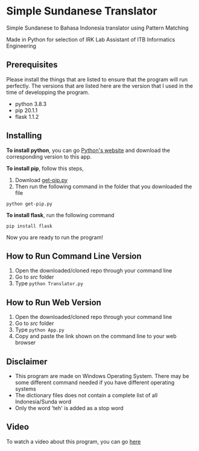 # Simple Sundanese Translator
Simple Sundanese to Bahasa Indonesia translator using Pattern Matching

Made in Python for selection of IRK Lab Assistant of ITB Informatics Engineering

## Prerequisites
Please install the things that are listed to ensure that the program will run perfectly. The versions that are listed here are the version that I used in the time of developping the program. 
* python 3.8.3
* pip 20.1.1
* flask 1.1.2

## Installing
**To install python**, you can go [Python's website](python.org) and download the corresponding version to this app.

**To install pip**, follow this steps,
1. Download [get-pip.py](https://bootstrap.pypa.io/get-pip.py)
2. Then run the following command in the folder that you downloaded the file
```
python get-pip.py
```

**To install flask**, run the following command
```
pip install flask
```

Now you are ready to run the program!

## How to Run Command Line Version
1. Open the downloaded/cloned repo through your command line
2. Go to *src* folder
3. Type `python Translator.py`

## How to Run Web Version
1. Open the downloaded/cloned repo through your command line
2. Go to *src* folder
3. Type `python App.py`
4. Copy and paste the link shown on the command line to your web browser

## Disclaimer
- This program are made on Windows Operating System. There may be some different command needed if you have different operating systems
- The dictionary files does not contain a complete list of all Indonesia/Sunda word
- Only the word 'teh' is added as a stop word

## Video
To watch a video about this program, you can go [here](https://www.youtube.com/watch?v=6wj5Fm_uYJI)
